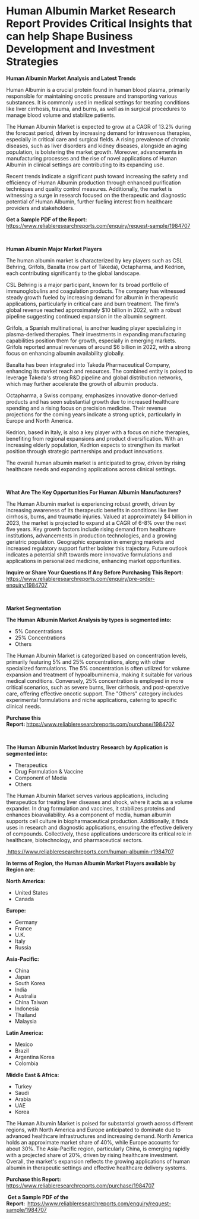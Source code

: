 <p><h1>Human Albumin Market Research Report Provides Critical Insights that can help Shape Business Development and Investment Strategies</h1></p><p><strong>Human Albumin Market Analysis and Latest Trends</strong></p>
<p><p>Human Albumin is a crucial protein found in human blood plasma, primarily responsible for maintaining oncotic pressure and transporting various substances. It is commonly used in medical settings for treating conditions like liver cirrhosis, trauma, and burns, as well as in surgical procedures to manage blood volume and stabilize patients.</p><p>The Human Albumin Market is expected to grow at a CAGR of 13.2% during the forecast period, driven by increasing demand for intravenous therapies, especially in critical care and surgical fields. A rising prevalence of chronic diseases, such as liver disorders and kidney diseases, alongside an aging population, is bolstering the market growth. Moreover, advancements in manufacturing processes and the rise of novel applications of Human Albumin in clinical settings are contributing to its expanding use.</p><p>Recent trends indicate a significant push toward increasing the safety and efficiency of Human Albumin production through enhanced purification techniques and quality control measures. Additionally, the market is witnessing a surge in research focused on the therapeutic and diagnostic potential of Human Albumin, further fueling interest from healthcare providers and stakeholders.</p></p>
<p><strong>Get a Sample PDF of the Report:&nbsp;</strong> <a href="https://www.reliableresearchreports.com/enquiry/request-sample/1984707?utm_campaign=2243&utm_medium=2&utm_source=Github&utm_content=ia&utm_term=19042025&utm_id=human-albumin">https://www.reliableresearchreports.com/enquiry/request-sample/1984707</a></p>
<p>&nbsp;</p>
<p><strong>Human Albumin Major Market Players</strong></p>
<p><p>The human albumin market is characterized by key players such as CSL Behring, Grifols, Baxalta (now part of Takeda), Octapharma, and Kedrion, each contributing significantly to the global landscape.</p><p>CSL Behring is a major participant, known for its broad portfolio of immunoglobulins and coagulation products. The company has witnessed steady growth fueled by increasing demand for albumin in therapeutic applications, particularly in critical care and burn treatment. The firm's global revenue reached approximately $10 billion in 2022, with a robust pipeline suggesting continued expansion in the albumin segment.</p><p>Grifols, a Spanish multinational, is another leading player specializing in plasma-derived therapies. Their investments in expanding manufacturing capabilities position them for growth, especially in emerging markets. Grifols reported annual revenues of around $6 billion in 2022, with a strong focus on enhancing albumin availability globally.</p><p>Baxalta has been integrated into Takeda Pharmaceutical Company, enhancing its market reach and resources. The combined entity is poised to leverage Takeda's strong R&D pipeline and global distribution networks, which may further accelerate the growth of albumin products.</p><p>Octapharma, a Swiss company, emphasizes innovative donor-derived products and has seen substantial growth due to increased healthcare spending and a rising focus on precision medicine. Their revenue projections for the coming years indicate a strong uptick, particularly in Europe and North America.</p><p>Kedrion, based in Italy, is also a key player with a focus on niche therapies, benefiting from regional expansions and product diversification. With an increasing elderly population, Kedrion expects to strengthen its market position through strategic partnerships and product innovations.</p><p>The overall human albumin market is anticipated to grow, driven by rising healthcare needs and expanding applications across clinical settings.</p></p>
<p>&nbsp;</p>
<p><strong>What Are The Key Opportunities For Human Albumin Manufacturers?</strong></p>
<p><p>The Human Albumin market is experiencing robust growth, driven by increasing awareness of its therapeutic benefits in conditions like liver cirrhosis, burns, and traumatic injuries. Valued at approximately $4 billion in 2023, the market is projected to expand at a CAGR of 6-8% over the next five years. Key growth factors include rising demand from healthcare institutions, advancements in production technologies, and a growing geriatric population. Geographic expansion in emerging markets and increased regulatory support further bolster this trajectory. Future outlook indicates a potential shift towards more innovative formulations and applications in personalized medicine, enhancing market opportunities.</p></p>
<p><strong>Inquire or Share Your Questions If Any Before Purchasing This Report:</strong> <a href="https://www.reliableresearchreports.com/enquiry/pre-order-enquiry/1984707?utm_campaign=2243&utm_medium=2&utm_source=Github&utm_content=ia&utm_term=19042025&utm_id=human-albumin">https://www.reliableresearchreports.com/enquiry/pre-order-enquiry/1984707</a></p>
<p>&nbsp;</p>
<p><strong>Market Segmentation</strong></p>
<p><strong>The Human Albumin Market Analysis by types is segmented into:</strong></p>
<p><ul><li>5% Concentrations</li><li>25% Concentrations</li><li>Others</li></ul></p>
<p><p>The Human Albumin Market is categorized based on concentration levels, primarily featuring 5% and 25% concentrations, along with other specialized formulations. The 5% concentration is often utilized for volume expansion and treatment of hypoalbuminemia, making it suitable for various medical conditions. Conversely, 25% concentration is employed in more critical scenarios, such as severe burns, liver cirrhosis, and post-operative care, offering effective oncotic support. The "Others" category includes experimental formulations and niche applications, catering to specific clinical needs.</p></p>
<p><strong>Purchase this Report:&nbsp;</strong><a href="https://www.reliableresearchreports.com/purchase/1984707?utm_campaign=2243&utm_medium=2&utm_source=Github&utm_content=ia&utm_term=19042025&utm_id=human-albumin">https://www.reliableresearchreports.com/purchase/1984707</a></p>
<p>&nbsp;</p>
<p><strong>The Human Albumin Market Industry Research by Application is segmented into:</strong></p>
<p><ul><li>Therapeutics</li><li>Drug Formulation & Vaccine</li><li>Component of Media</li><li>Others</li></ul></p>
<p><p>The Human Albumin Market serves various applications, including therapeutics for treating liver diseases and shock, where it acts as a volume expander. In drug formulation and vaccines, it stabilizes proteins and enhances bioavailability. As a component of media, human albumin supports cell culture in biopharmaceutical production. Additionally, it finds uses in research and diagnostic applications, ensuring the effective delivery of compounds. Collectively, these applications underscore its critical role in healthcare, biotechnology, and pharmaceutical sectors.</p></p>
<p><a href="https://www.reliableresearchreports.com/human-albumin-r1984707?utm_campaign=2243&utm_medium=2&utm_source=Github&utm_content=ia&utm_term=19042025&utm_id=human-albumin">&nbsp;https://www.reliableresearchreports.com/human-albumin-r1984707</a></p>
<p><strong>In terms of Region, the Human Albumin Market Players available by Region are:</strong></p>
<p>
    <p> <strong> North America: </strong>
        <ul>
            <li>United States</li>
            <li>Canada</li>
        </ul>
        </p> 
    <p> <strong> Europe: </strong>
        <ul>
            <li>Germany</li>
            <li>France</li>
            <li>U.K.</li>
            <li>Italy</li>
            <li>Russia</li>
        </ul>
        </p> 
    <p> <strong> Asia-Pacific: </strong>
        <ul>
            <li>China</li>
            <li>Japan</li>
            <li>South Korea</li>
            <li>India</li>
            <li>Australia</li>
            <li>China Taiwan</li>
            <li>Indonesia</li>
            <li>Thailand</li>
            <li>Malaysia</li>
        </ul>
        </p> 
    <p> <strong> Latin America: </strong>
        <ul>
            <li>Mexico</li>
            <li>Brazil</li>
            <li>Argentina Korea</li>
            <li>Colombia</li>
        </ul>
        </p> 
    <p> <strong> Middle East & Africa: </strong>
        <ul>
            <li>Turkey</li>
            <li>Saudi</li>
            <li>Arabia</li>
            <li>UAE</li>
            <li>Korea</li>
        </ul>
    </p>
    </p>
<p><p>The Human Albumin Market is poised for substantial growth across different regions, with North America and Europe anticipated to dominate due to advanced healthcare infrastructures and increasing demand. North America holds an approximate market share of 40%, while Europe accounts for about 30%. The Asia-Pacific region, particularly China, is emerging rapidly with a projected share of 20%, driven by rising healthcare investment. Overall, the market's expansion reflects the growing applications of human albumin in therapeutic settings and effective healthcare delivery systems.</p></p>
<p><strong>Purchase this Report: </strong><a href="https://www.reliableresearchreports.com/purchase/1984707?utm_campaign=2243&utm_medium=2&utm_source=Github&utm_content=ia&utm_term=19042025&utm_id=human-albumin">https://www.reliableresearchreports.com/purchase/1984707</a></p>
<p>&nbsp;<strong>Get a Sample PDF of the Report:&nbsp;&nbsp;</strong><a href="https://www.reliableresearchreports.com/enquiry/request-sample/1984707?utm_campaign=2243&utm_medium=2&utm_source=Github&utm_content=ia&utm_term=19042025&utm_id=human-albumin">https://www.reliableresearchreports.com/enquiry/request-sample/1984707</a></p>
<p><strong></strong></p>
<p><p></p><p></p><p></p></p>